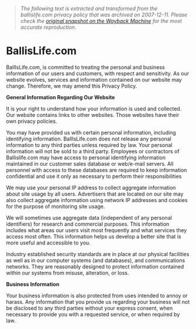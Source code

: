 > *The following text is extracted and transformed from the ballislife.com privacy policy that was archived on 2007-12-11. Please check the [original snapshot on the Wayback Machine](https://web.archive.org/web/20071211121800id_/http%3A//www.ballislife.com/privacyPolicy.php) for the most accurate reproduction.*

# BallisLife.com

BallIsLife.com, is committed to treating the personal and business information of our users and customers, with respect and sensitivity. As our website evolves, services and information contained on our website may change. Therefore, we may amend this Privacy Policy.

**General Information Regarding Our Website**

It is your right to understand how your information is used and collected. Our website contains links to other websites. Those websites have their own privacy policies.

You may have provided us with certain personal information, including identifying information. BallIsLife.com does not release any personal information to any third parties unless required by law. Your personal information will not be sold to a third party. Employees or contractors of Ballislife.com may have access to personal identifying information maintained in our customer sales database or web/e-mail servers. All personnel with access to these databases are required to keep information confidential and use it only as necessary to perform their responsibilities

We may use your personal IP address to collect aggregate information about site usage by all users. Advertisers that are located on our site may also collect aggregate information using network IP addresses and cookies for the purpose of monitoring site usage.

We will sometimes use aggregate data (independent of any personal identifiers) for research and commercial purposes. This information includes what areas our users visit most frequently and what services they access most often. This information helps us develop a better site that is more useful and accessible to you.

Industry established security standards are in place at our physical facilities as well as in our computer systems (and databases), and communications networks. They are reasonably designed to protect information contained within our systems from misuse, alteration, or loss.

**Business Information**

Your business information is also protected from uses intended to annoy or harass. Any information that you provide us regarding your business will not be disclosed to any third parties without your express consent, when necessary to provide you with a requested service, or when required by law.
